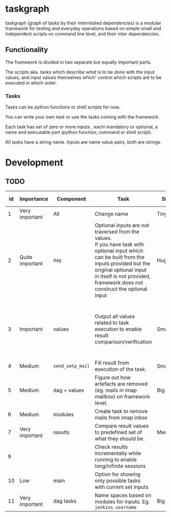 # taskgraph
taskgraph (graph of tasks by their interrelated dependencies) is 
a modular framework for testing and everyday operations based on 
simple small and independent scripts on command line level, 
and their inter dependencies.

## Functionality
The framework is divided in two separate but equally important parts. 

The scripts aka. tasks which describe *what* is to be done with the input values, 
and input values themselves which' control which scripts are to be executed in which order.

### Tasks
Tasks can be python functions or shell scripts for now.

You can write your own task or use the tasks coming with the framework.

Each task has set of zero or more inputs , eachi mandatory or optional, 
a name and executable part (python function, command or shell script).

All tasks have a string name. Inputs are name value pairs, both are strings.

# Development

## TODO
| id  | Importance      | Component        | Task                                                                                                                                                                                                                                                   | Size     | Difficulty     | Current Status
|-----|-----------------|------------------|--------------------------------------------------------------------------------------------------------------------------------------------------------------------------------------------------------------------------------------------------------|----------|----------------|---
| 1   | Very important  | All              | Change name                                                                                                                                                                                                                                            | Tiny     | Very easy      
| 2   | Quite important | `dag`            | Optional inputs are not traversed from the values.<br/>If you have task with optional input which can be built from the inputs provided but the original optional input in itself is not provided,<br/>framework does not construct the optional input | Huge     | Very difficult | Status unknown.<br/>Create unittest.
| 3   | Important       | values           | Output all values related to task execution to enable result comparison/verification                                                                                                                                                                   | Smallish | Easy           | Under the hood functions exist and information available.<br/>Design elegant usage 
| 4   | Medium          | `send_smtp_mail` | Fill result from execution of the task.                                                                                                                                                                                                                | Small    | Easy           
| 5   | Medium          | dag + values     | Figure out how artefacts are removed (eg. mails in imap mailbox) on framework level.                                                                                                                                                                   | Big      | Hard
| 6   | Medium          | modules          | Create task to remove mails from imap inbox                                                                                                                                                                                                            |          |                | Depends on #5
| 7   | Very important  | results          | Compare result values to predefined set of what they should be.                                                                                                                                                                                        | Medium   | Medium
| 9   |                 |                  | Check results incrementally while running to enable long/infinite sessions                                                                                                                                                                             
| 10  | Low             | main             | Option for showing only possible tasks with current set inputs                                                                                                                                                                                       
| 11  | Very important  | dag tasks        | Name spaces based on modules for inputs. Eg. `jenkins.username`                                                                                                                                                                                        | Big      | Hard
